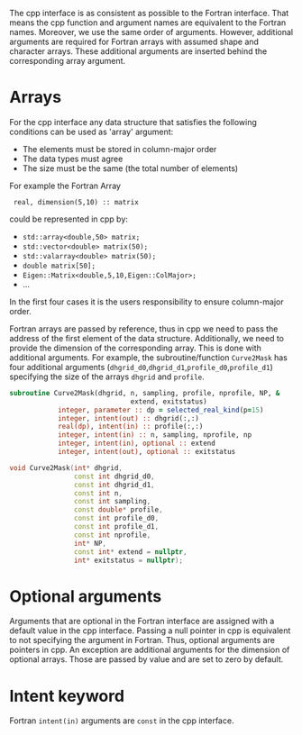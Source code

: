 The cpp interface is as consistent as possible to the Fortran interface. That means the cpp function and argument names are equivalent to the Fortran names. Moreover, we use the same order of arguments. However, additional arguments are required for Fortran arrays with assumed shape and character arrays. These additional arguments are inserted behind the corresponding array argument. 

# Arrays
For the cpp interface any data structure that satisfies the following conditions can be used as 'array' argument:

* The elements must be stored in column-major order
* The data types must agree
* The size must be the same (the total number of elements)

For example the Fortran Array

` real, dimension(5,10) :: matrix`

could be represented in cpp by:

* ` std::array<double,50> matrix; `
* ` std::vector<double> matrix(50); `
* ` std::valarray<double> matrix(50); `
* ` double matrix[50]; `
* ` Eigen::Matrix<double,5,10,Eigen::ColMajor>; `
* ...

In the first four cases it is the users responsibility to ensure column-major order.

Fortran arrays are passed by reference, thus in cpp we need to pass the address of the first element of the data structure. Additionally, we need to provide the dimension of the corresponding array. This is done with additional arguments. For example, the subroutine/function `Curve2Mask` has four additional arguments (`dhgrid_d0`,`dhgrid_d1`,`profile_d0`,`profile_d1`) specifying the size of the arrays `dhgrid` and `profile`.

``` fortran
subroutine Curve2Mask(dhgrid, n, sampling, profile, nprofile, NP, &
                              extend, exitstatus)
            integer, parameter :: dp = selected_real_kind(p=15)
            integer, intent(out) :: dhgrid(:,:)
            real(dp), intent(in) :: profile(:,:)
            integer, intent(in) :: n, sampling, nprofile, np
            integer, intent(in), optional :: extend
            integer, intent(out), optional :: exitstatus
```

``` cpp
void Curve2Mask(int* dhgrid,
                const int dhgrid_d0,
                const int dhgrid_d1,
                const int n,
                const int sampling,
                const double* profile,
                const int profile_d0,
                const int profile_d1,
                const int nprofile,
                int* NP,
                const int* extend = nullptr,
                int* exitstatus = nullptr);
```

# Optional arguments
Arguments that are optional in the Fortran interface are assigned with a default value in the cpp interface. Passing a null pointer in cpp is equivalent to not specifying the argument in Fortran. Thus, optional arguments are pointers in cpp. An exception are additional arguments for the dimension of optional arrays. Those are passed by value and are set to zero by default.

# Intent keyword
Fortran `intent(in)` arguments are `const` in the cpp interface.
